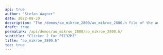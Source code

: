 ```yaml
---
api: true
author: "Stefan Wagner"
date: 2022-08-30
description: "The /demos/ao_mikroe_2800/ao_mikroe_2800.h file of the ao real-time operating system."
draft: true
permalink: /api/demos/ao_mikroe_2800/ao_mikroe_2800.h/
subtitle: "Clicker 2 for PIC32MZ"
title: "ao_mikroe_2800.h"
toc: true
---
```


